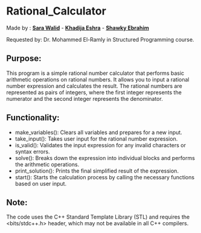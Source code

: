 # Rational_Calculator

Made by : [**Sara Walid**](https://github.com/sarawalid99) - [**Khadija Eshra**](https://github.com/KhadijaEshra) - [**Shawky Ebrahim**](https://github.com/shawkyebrahim2514)

Requested by:  Dr. Mohammed El-Ramly in Structured Programming course.

Purpose: 
----------------------
This program is a simple rational number calculator that performs basic arithmetic operations on rational numbers. It allows you to input a rational number expression and calculates the result. The rational numbers are represented as pairs of integers, where the first integer represents the numerator and the second integer represents the denominator.

Functionality:
------------------------
- make_variables(): Clears all variables and prepares for a new input.
- take_input(): Takes user input for the rational number expression.
- is_valid(): Validates the input expression for any invalid characters or syntax errors.
- solve(): Breaks down the expression into individual blocks and performs the arithmetic operations.
- print_solution(): Prints the final simplified result of the expression.
- start(): Starts the calculation process by calling the necessary functions based on user input.

Note:
------------------------
The code uses the C++ Standard Template Library (STL) and requires the <bits/stdc++.h> header, which may not be available in all C++ compilers.
